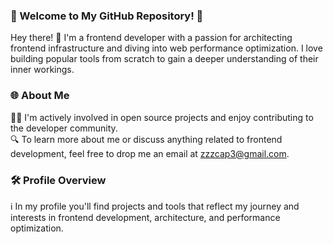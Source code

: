 ### 🌟 Welcome to My GitHub Repository! 🚀
Hey there! 👋 I'm a frontend developer with a passion for architecting frontend infrastructure and diving into web performance optimization. I love building popular tools from scratch to gain a deeper understanding of their inner workings.

### 🌐 About Me
👨‍💻 I'm actively involved in open source projects and enjoy contributing to the developer community.  
🔍 To learn more about me or discuss anything related to frontend development, feel free to drop me an email at zzzcap3@gmail.com.

### 🛠️ Profile Overview
ℹ️ In my profile you'll find projects and tools that reflect my journey and interests in frontend development, architecture, and performance optimization.  
